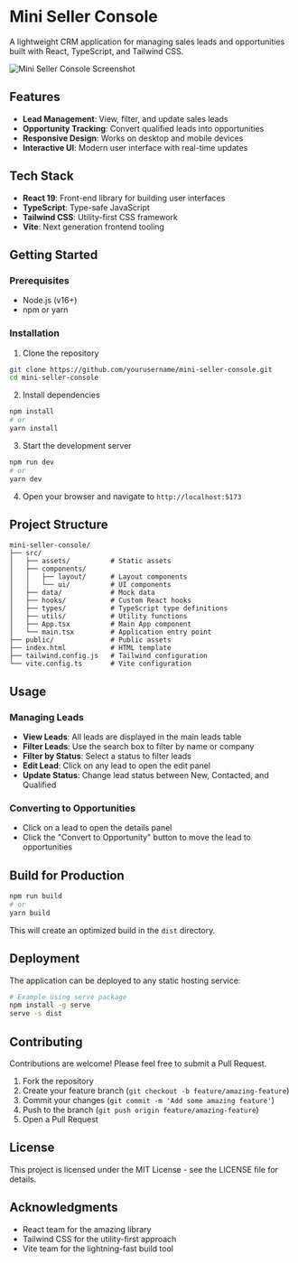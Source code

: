 # Mini Seller Console

A lightweight CRM application for managing sales leads and opportunities built with React, TypeScript, and Tailwind CSS.

![Mini Seller Console Screenshot](https://via.placeholder.com/800x450.png?text=Mini+Seller+Console+Screenshot)

## Features

- **Lead Management**: View, filter, and update sales leads
- **Opportunity Tracking**: Convert qualified leads into opportunities
- **Responsive Design**: Works on desktop and mobile devices
- **Interactive UI**: Modern user interface with real-time updates

## Tech Stack

- **React 19**: Front-end library for building user interfaces
- **TypeScript**: Type-safe JavaScript
- **Tailwind CSS**: Utility-first CSS framework
- **Vite**: Next generation frontend tooling

## Getting Started

### Prerequisites

- Node.js (v16+)
- npm or yarn

### Installation

1. Clone the repository
```bash
git clone https://github.com/yourusername/mini-seller-console.git
cd mini-seller-console
```

2. Install dependencies
```bash
npm install
# or
yarn install
```

3. Start the development server
```bash
npm run dev
# or
yarn dev
```

4. Open your browser and navigate to `http://localhost:5173`

## Project Structure

```
mini-seller-console/
├── src/
│   ├── assets/          # Static assets
│   ├── components/
│   │   ├── layout/      # Layout components
│   │   └── ui/          # UI components
│   ├── data/            # Mock data
│   ├── hooks/           # Custom React hooks
│   ├── types/           # TypeScript type definitions
│   ├── utils/           # Utility functions
│   ├── App.tsx          # Main App component
│   └── main.tsx         # Application entry point
├── public/              # Public assets
├── index.html           # HTML template
├── tailwind.config.js   # Tailwind configuration
└── vite.config.ts       # Vite configuration
```

## Usage

### Managing Leads

- **View Leads**: All leads are displayed in the main leads table
- **Filter Leads**: Use the search box to filter by name or company
- **Filter by Status**: Select a status to filter leads
- **Edit Lead**: Click on any lead to open the edit panel
- **Update Status**: Change lead status between New, Contacted, and Qualified

### Converting to Opportunities

- Click on a lead to open the details panel
- Click the "Convert to Opportunity" button to move the lead to opportunities

## Build for Production

```bash
npm run build
# or
yarn build
```

This will create an optimized build in the `dist` directory.

## Deployment

The application can be deployed to any static hosting service:

```bash
# Example using serve package
npm install -g serve
serve -s dist
```

## Contributing

Contributions are welcome! Please feel free to submit a Pull Request.

1. Fork the repository
2. Create your feature branch (`git checkout -b feature/amazing-feature`)
3. Commit your changes (`git commit -m 'Add some amazing feature'`)
4. Push to the branch (`git push origin feature/amazing-feature`)
5. Open a Pull Request

## License

This project is licensed under the MIT License - see the LICENSE file for details.

## Acknowledgments

- React team for the amazing library
- Tailwind CSS for the utility-first approach
- Vite team for the lightning-fast build tool

